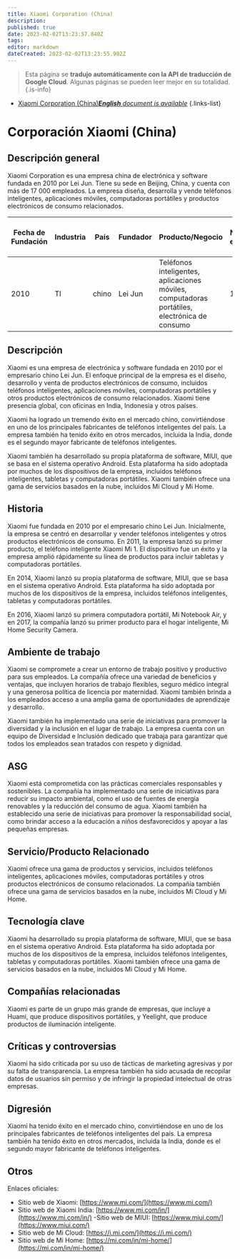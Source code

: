 ```yaml
---
title: Xiaomi Corporation (China)
description: 
published: true
date: 2023-02-02T13:23:57.840Z
tags: 
editor: markdown
dateCreated: 2023-02-02T13:23:55.902Z
---
```


> Esta página se **tradujo automáticamente con la API de traducción de Google Cloud**.
Algunas páginas se pueden leer mejor en su totalidad.{.is-info}



- [Xiaomi Corporation (China)***English** document is available*](/en/Knowledge-base/Dictionary/Company/xiaomi-corporation-china)
{.links-list}


# Corporación Xiaomi (China)

## Descripción general

Xiaomi Corporation es una empresa china de electrónica y software fundada en 2010 por Lei Jun. Tiene su sede en Beijing, China, y cuenta con más de 17 000 empleados. La empresa diseña, desarrolla y vende teléfonos inteligentes, aplicaciones móviles, computadoras portátiles y productos electrónicos de consumo relacionados.

| Fecha de Fundación | Industria | País | Fundador | Producto/Negocio | Número de empleados | Ubicación de la Sede | Sitio web de la empresa |
| ------------------ | ------- | ------- | ------- | ---------------- | ------------------- | ------------------------ | ---------------- |
| 2010 | TI | chino | Lei Jun | Teléfonos inteligentes, aplicaciones móviles, computadoras portátiles, electrónica de consumo | 17,000+ | Pekín, China | [Xiaomi](https://www.mi.com/) |

## Descripción

Xiaomi es una empresa de electrónica y software fundada en 2010 por el empresario chino Lei Jun. El enfoque principal de la empresa es el diseño, desarrollo y venta de productos electrónicos de consumo, incluidos teléfonos inteligentes, aplicaciones móviles, computadoras portátiles y otros productos electrónicos de consumo relacionados. Xiaomi tiene presencia global, con oficinas en India, Indonesia y otros países.

Xiaomi ha logrado un tremendo éxito en el mercado chino, convirtiéndose en uno de los principales fabricantes de teléfonos inteligentes del país. La empresa también ha tenido éxito en otros mercados, incluida la India, donde es el segundo mayor fabricante de teléfonos inteligentes.

Xiaomi también ha desarrollado su propia plataforma de software, MIUI, que se basa en el sistema operativo Android. Esta plataforma ha sido adoptada por muchos de los dispositivos de la empresa, incluidos teléfonos inteligentes, tabletas y computadoras portátiles. Xiaomi también ofrece una gama de servicios basados en la nube, incluidos Mi Cloud y Mi Home.

## Historia

Xiaomi fue fundada en 2010 por el empresario chino Lei Jun. Inicialmente, la empresa se centró en desarrollar y vender teléfonos inteligentes y otros productos electrónicos de consumo. En 2011, la empresa lanzó su primer producto, el teléfono inteligente Xiaomi Mi 1. El dispositivo fue un éxito y la empresa amplió rápidamente su línea de productos para incluir tabletas y computadoras portátiles.

En 2014, Xiaomi lanzó su propia plataforma de software, MIUI, que se basa en el sistema operativo Android. Esta plataforma ha sido adoptada por muchos de los dispositivos de la empresa, incluidos teléfonos inteligentes, tabletas y computadoras portátiles.

En 2016, Xiaomi lanzó su primera computadora portátil, Mi Notebook Air, y en 2017, la compañía lanzó su primer producto para el hogar inteligente, Mi Home Security Camera.

## Ambiente de trabajo

Xiaomi se compromete a crear un entorno de trabajo positivo y productivo para sus empleados. La compañía ofrece una variedad de beneficios y ventajas, que incluyen horarios de trabajo flexibles, seguro médico integral y una generosa política de licencia por maternidad. Xiaomi también brinda a los empleados acceso a una amplia gama de oportunidades de aprendizaje y desarrollo.

Xiaomi también ha implementado una serie de iniciativas para promover la diversidad y la inclusión en el lugar de trabajo. La empresa cuenta con un equipo de Diversidad e Inclusión dedicado que trabaja para garantizar que todos los empleados sean tratados con respeto y dignidad.

## ASG

Xiaomi está comprometida con las prácticas comerciales responsables y sostenibles. La compañía ha implementado una serie de iniciativas para reducir su impacto ambiental, como el uso de fuentes de energía renovables y la reducción del consumo de agua. Xiaomi también ha establecido una serie de iniciativas para promover la responsabilidad social, como brindar acceso a la educación a niños desfavorecidos y apoyar a las pequeñas empresas.

## Servicio/Producto Relacionado

Xiaomi ofrece una gama de productos y servicios, incluidos teléfonos inteligentes, aplicaciones móviles, computadoras portátiles y otros productos electrónicos de consumo relacionados. La compañía también ofrece una gama de servicios basados en la nube, incluidos Mi Cloud y Mi Home.

## Tecnología clave

Xiaomi ha desarrollado su propia plataforma de software, MIUI, que se basa en el sistema operativo Android. Esta plataforma ha sido adoptada por muchos de los dispositivos de la empresa, incluidos teléfonos inteligentes, tabletas y computadoras portátiles. Xiaomi también ofrece una gama de servicios basados en la nube, incluidos Mi Cloud y Mi Home.

## Compañías relacionadas

Xiaomi es parte de un grupo más grande de empresas, que incluye a Huami, que produce dispositivos portátiles, y Yeelight, que produce productos de iluminación inteligente.

## Críticas y controversias

Xiaomi ha sido criticada por su uso de tácticas de marketing agresivas y por su falta de transparencia. La empresa también ha sido acusada de recopilar datos de usuarios sin permiso y de infringir la propiedad intelectual de otras empresas.

## Digresión

Xiaomi ha tenido éxito en el mercado chino, convirtiéndose en uno de los principales fabricantes de teléfonos inteligentes del país. La empresa también ha tenido éxito en otros mercados, incluida la India, donde es el segundo mayor fabricante de teléfonos inteligentes.

## Otros

Enlaces oficiales:
- Sitio web de Xiaomi: [https://www.mi.com/](https://www.mi.com/)
- Sitio web de Xiaomi India: [https://www.mi.com/in/](https://www.mi.com/in/)
-Sitio web de MIUI: [https://www.miui.com/](https://www.miui.com/)
- Sitio web de Mi Cloud: [https://i.mi.com/](https://i.mi.com/)
- Sitio web de Mi Home: [https://mi.com/in/mi-home/](https://mi.com/in/mi-home/)